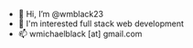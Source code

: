 - 👋 Hi, I’m @wmblack23
- 👀 I'm interested full stack web development
- 📫 wmichaelblack [at] gmail.com

<!---
wmblack23/wmblack23 is a ✨ special ✨ repository because its `README.md` (this file) appears on your GitHub profile.
You can click the Preview link to take a look at your changes.
--->
